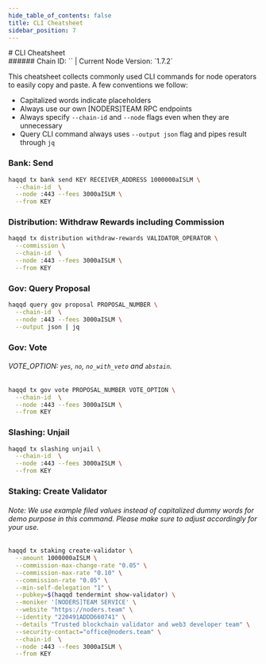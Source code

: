 ```yaml
---
hide_table_of_contents: false
title: CLI Cheatsheet
sidebar_position: 7
---
```


<div class="h1-with-icon icon-haqq">
# CLI Cheatsheet
</div>
###### Chain ID: `` | Current Node Version: `1.7.2`

This cheatsheet collects commonly used CLI commands for node operators to easily copy and paste. A few conventions we follow:

- Capitalized words indicate placeholders
- Always use our own [NODERS]TEAM RPC endpoints
- Always specify `--chain-id` and `--node` flags even when they are unnecessary
- Query CLI command always uses `--output json` flag and pipes result through `jq`

### Bank: Send
```bash
haqqd tx bank send KEY RECEIVER_ADDRESS 1000000aISLM \
  --chain-id  \
  --node :443 --fees 3000aISLM \
  --from KEY
```

### Distribution: Withdraw Rewards including Commission
```bash
haqqd tx distribution withdraw-rewards VALIDATOR_OPERATOR \
  --commission \
  --chain-id  \
  --node :443 --fees 3000aISLM \
  --from KEY
```

### Gov: Query Proposal
```bash
haqqd query gov proposal PROPOSAL_NUMBER \
  --chain-id  \
  --node :443 --fees 3000aISLM \
  --output json | jq
```

### Gov: Vote
###### VOTE_OPTION: `yes`, `no`, `no_with_veto` and `abstain`.
```bash
haqqd tx gov vote PROPOSAL_NUMBER VOTE_OPTION \
  --chain-id  \
  --node :443 --fees 3000aISLM \
  --from KEY
```

### Slashing: Unjail
```bash
haqqd tx slashing unjail \
  --chain-id  \
  --node :443 --fees 3000aISLM \
  --from KEY
```

### Staking: Create Validator
###### Note: We use example filed values instead of capitalized dummy words for demo purpose in this command. Please make sure to adjust accordingly for your use.
```bash
haqqd tx staking create-validator \
  --amount 1000000aISLM \
  --commission-max-change-rate "0.05" \
  --commission-max-rate "0.10" \
  --commission-rate "0.05" \
  --min-self-delegation "1" \
  --pubkey=$(haqqd tendermint show-validator) \
  --moniker '[NODERS]TEAM SERVICE' \
  --website "https://noders.team" \
  --identity "220491ADDD660741" \
  --details "Trusted blockchain validator and web3 developer team" \
  --security-contact="office@noders.team" \
  --chain-id  \
  --node :443 --fees 3000aISLM \
  --from KEY
```
